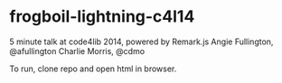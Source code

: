 frogboil-lightning-c4l14
========================

5 minute talk at code4lib 2014, powered by Remark.js
 Angie Fullington, @afullington
 Charlie Morris, @cdmo
 
 To run, clone repo and open html in browser.
